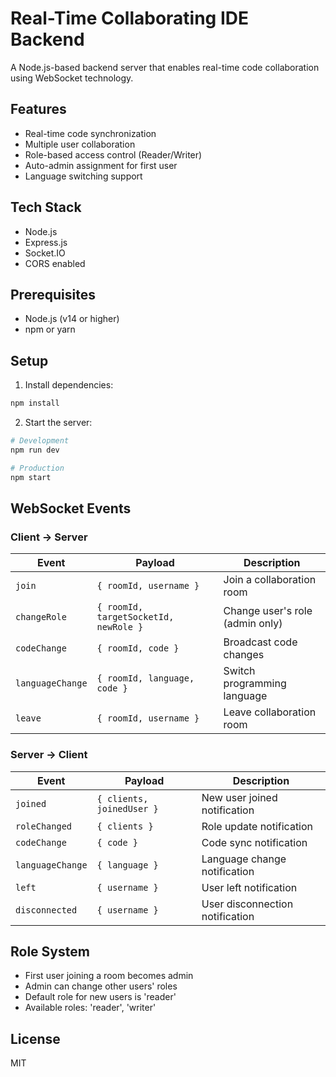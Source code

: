 # Real-Time Collaborating IDE Backend

A Node.js-based backend server that enables real-time code collaboration using WebSocket technology.

## Features

- Real-time code synchronization
- Multiple user collaboration
- Role-based access control (Reader/Writer)
- Auto-admin assignment for first user
- Language switching support

## Tech Stack

- Node.js
- Express.js
- Socket.IO
- CORS enabled

## Prerequisites

- Node.js (v14 or higher)
- npm or yarn

## Setup

1. Install dependencies:
```bash
npm install
```

2. Start the server:
```bash
# Development
npm run dev

# Production
npm start
```

## WebSocket Events

### Client -> Server

| Event | Payload | Description |
|-------|---------|-------------|
| `join` | `{ roomId, username }` | Join a collaboration room |
| `changeRole` | `{ roomId, targetSocketId, newRole }` | Change user's role (admin only) |
| `codeChange` | `{ roomId, code }` | Broadcast code changes |
| `languageChange` | `{ roomId, language, code }` | Switch programming language |
| `leave` | `{ roomId, username }` | Leave collaboration room |

### Server -> Client

| Event | Payload | Description |
|-------|---------|-------------|
| `joined` | `{ clients, joinedUser }` | New user joined notification |
| `roleChanged` | `{ clients }` | Role update notification |
| `codeChange` | `{ code }` | Code sync notification |
| `languageChange` | `{ language }` | Language change notification |
| `left` | `{ username }` | User left notification |
| `disconnected` | `{ username }` | User disconnection notification |

## Role System

- First user joining a room becomes admin
- Admin can change other users' roles
- Default role for new users is 'reader'
- Available roles: 'reader', 'writer'

## License

MIT
